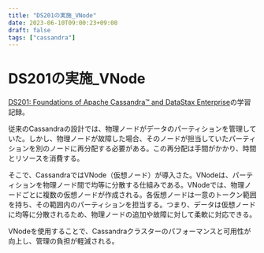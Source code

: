 ```yaml
---
title: "DS201の実施_VNode"
date: 2023-06-10T09:00:23+09:00
draft: false
tags: ["cassandra"] 
---
```

<!--more-->
# DS201の実施_VNode
[DS201: Foundations of Apache Cassandra™ and DataStax Enterprise](https://www.datastax.com/jp/resources/datasheet/ds201-datastax-enterprise-foundations-apache-cassandratm)の学習記録。

従来のCassandraの設計では、物理ノードがデータのパーティションを管理していた。しかし、物理ノードが故障した場合、そのノードが担当していたパーティションを別のノードに再分配する必要がある。この再分配は手間がかかり、時間とリソースを消費する。

そこで、CassandraではVNode（仮想ノード）が導入さた。VNodeは、パーティションを物理ノード間で均等に分散する仕組みである。VNodeでは、物理ノードごとに複数の仮想ノードが作成される。各仮想ノードは一意のトークン範囲を持ち、その範囲内のパーティションを担当する。つまり、データは仮想ノードに均等に分散されるため、物理ノードの追加や故障に対して柔軟に対応できる。

VNodeを使用することで、Cassandraクラスターのパフォーマンスと可用性が向上し、管理の負担が軽減される。
